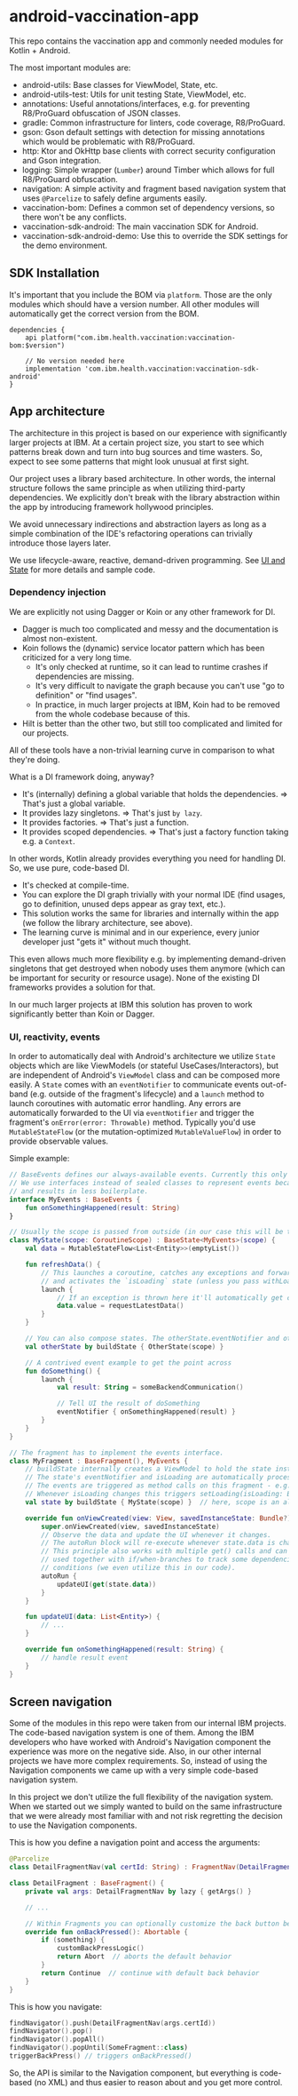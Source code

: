 # android-vaccination-app

This repo contains the vaccination app and commonly needed modules for Kotlin + Android.

The most important modules are:

* android-utils: Base classes for ViewModel, State, etc.
* android-utils-test: Utils for unit testing State, ViewModel, etc.
* annotations: Useful annotations/interfaces, e.g. for preventing R8/ProGuard obfuscation of JSON classes.
* gradle: Common infrastructure for linters, code coverage, R8/ProGuard.
* gson: Gson default settings with detection for missing annotations which would be problematic with R8/ProGuard.
* http: Ktor and OkHttp base clients with correct security configuration and Gson integration.
* logging: Simple wrapper (`Lumber`) around Timber which allows for full R8/ProGuard obfuscation.
* navigation: A simple activity and fragment based navigation system that uses `@Parcelize` to safely define arguments easily.
* vaccination-bom: Defines a common set of dependency versions, so there won't be any conflicts.
* vaccination-sdk-android: The main vaccination SDK for Android.
* vaccination-sdk-android-demo: Use this to override the SDK settings for the demo environment.

## SDK Installation

It's important that you include the BOM via `platform`. Those are the only modules which should have a version number. All other modules will automatically get the correct version from the BOM.

```
dependencies {
    api platform("com.ibm.health.vaccination:vaccination-bom:$version")

    // No version needed here
    implementation 'com.ibm.health.vaccination:vaccination-sdk-android'
}
```

## App architecture

The architecture in this project is based on our experience with significantly larger projects at IBM.
At a certain project size, you start to see which patterns break down and turn into bug sources and time wasters.
So, expect to see some patterns that might look unusual at first sight.

Our project uses a library based architecture.
In other words, the internal structure follows the same principle as when utilizing third-party dependencies.
We explicitly don't break with the library abstraction within the app by introducing framework hollywood principles.

We avoid unnecessary indirections and abstraction layers as long as a simple combination of the IDE's refactoring operations can trivially introduce those layers later.

We use lifecycle-aware, reactive, demand-driven programming. See [UI and State](#ui-and-state) for more details and sample code.

### Dependency injection

We are explicitly not using Dagger or Koin or any other framework for DI.

* Dagger is much too complicated and messy and the documentation is almost non-existent.
* Koin follows the (dynamic) service locator pattern which has been criticized for a very long time.
  * It's only checked at runtime, so it can lead to runtime crashes if dependencies are missing.
  * It's very difficult to navigate the graph because you can't use "go to definition" or "find usages".
  * In practice, in much larger projects at IBM, Koin had to be removed from the whole codebase because of this.
* Hilt is better than the other two, but still too complicated and limited for our projects.

All of these tools have a non-trivial learning curve in comparison to what they're doing.

What is a DI framework doing, anyway?

* It's (internally) defining a global variable that holds the dependencies. => That's just a global variable.
* It provides lazy singletons. => That's just `by lazy`.
* It provides factories. => That's just a function.
* It provides scoped dependencies. => That's just a factory function taking e.g. a `Context`.

In other words, Kotlin already provides everything you need for handling DI. So, we use pure, code-based DI.

* It's checked at compile-time.
* You can explore the DI graph trivially with your normal IDE (find usages, go to definition, unused deps appear as gray text, etc.).
* This solution works the same for libraries and internally within the app (we follow the library architecture, see above).
* The learning curve is minimal and in our experience, every junior developer just "gets it" without much thought.

This even allows much more flexibility e.g. by implementing demand-driven singletons that get destroyed when nobody uses them anymore (which can be important for security or resource usage).
None of the existing DI frameworks provides a solution for that.

In our much larger projects at IBM this solution has proven to work significantly better than Koin or Dagger.

### UI, reactivity, events

In order to automatically deal with Android's architecture we utilize `State` objects which are like ViewModels (or stateful UseCases/Interactors), but are independent of Android's `ViewModel` class and can be composed more easily.
A `State` comes with an `eventNotifier` to communicate events out-of-band (e.g. outside of the fragment's lifecycle) and a `launch` method to launch coroutines with automatic error handling.
Any errors are automatically forwarded to the UI via `eventNotifier` and trigger the fragment's `onError(error: Throwable)` method.
Typically you'd use `MutableStateFlow` (or the mutation-optimized `MutableValueFlow`) in order to provide observable values.

Simple example:

```kotlin
// BaseEvents defines our always-available events. Currently this only contains onError(error: Throwable).
// We use interfaces instead of sealed classes to represent events because that is more composable (like union types)
// and results in less boilerplate.
interface MyEvents : BaseEvents {
    fun onSomethingHappened(result: String)
}

// Usually the scope is passed from outside (in our case this will be the viewModelScope).
class MyState(scope: CoroutineScope) : BaseState<MyEvents>(scope) {
    val data = MutableStateFlow<List<Entity>>(emptyList())

    fun refreshData() {
        // This launches a coroutine, catches any exceptions and forwards them via eventNotifier { onError(error) }
        // and activates the `isLoading` state (unless you pass withLoading = false).
        launch {
            // If an exception is thrown here it'll automatically get caught trigger BaseFragment.onError(exception)
            data.value = requestLatestData()
        }
    }

    // You can also compose states. The otherState.eventNotifier and otherState.isLoading will get merged into MyState.
    val otherState by buildState { OtherState(scope) }

    // A contrived event example to get the point across
    fun doSomething() {
        launch {
            val result: String = someBackendCommunication()

            // Tell UI the result of doSomething
            eventNotifier { onSomethingHappened(result) }
        }
    }
}

// The fragment has to implement the events interface.
class MyFragment : BaseFragment(), MyEvents {
    // buildState internally creates a ViewModel to hold the state instance.
    // The state's eventNotifier and isLoading are automatically processed.
    // The events are triggered as method calls on this fragment - e.g. onError(throwable).
    // Whenever isLoading changes this triggers setLoading(isLoading: Boolean).
    val state by buildState { MyState(scope) }  // here, scope is an alias for the viewModelScope

    override fun onViewCreated(view: View, savedInstanceState: Bundle?) {
        super.onViewCreated(view, savedInstanceState)
        // Observe the data and update the UI whenever it changes.
        // The autoRun block will re-execute whenever state.data is changed.
        // This principle also works with multiple get() calls and can even be
        // used together with if/when-branches to track some dependencies only under certain
        // conditions (we even utilize this in our code).
        autoRun {
            updateUI(get(state.data))
        }
    }

    fun updateUI(data: List<Entity>) {
        // ...
    }

    override fun onSomethingHappened(result: String) {
        // handle result event
    }
}
```

## Screen navigation

Some of the modules in this repo were taken from our internal IBM projects.
The code-based navigation system is one of them.
Among the IBM developers who have worked with Android's Navigation component the experience was more on the negative side.
Also, in our other internal projects we have more complex requirements.
So, instead of using the Navigation components we came up with a very simple code-based navigation system.

In this project we don't utilize the full flexibility of the navigation system.
When we started out we simply wanted to build on the same infrastructure that we were already most familiar with and not risk regretting the decision to use the Navigation components.

This is how you define a navigation point and access the arguments:

```kotlin
@Parcelize
class DetailFragmentNav(val certId: String) : FragmentNav(DetailFragment::class)

class DetailFragment : BaseFragment() {
    private val args: DetailFragmentNav by lazy { getArgs() }

    // ...

    // Within Fragments you can optionally customize the back button behavior
    override fun onBackPressed(): Abortable {
        if (something) {
            customBackPressLogic()
            return Abort  // aborts the default behavior
        }
        return Continue  // continue with default back behavior
    }
}
```

This is how you navigate:

```kotlin
findNavigator().push(DetailFragmentNav(args.certId))
findNavigator().pop()
findNavigator().popAll()
findNavigator().popUntil(SomeFragment::class)
triggerBackPress() // triggers onBackPressed()
```

So, the API is similar to the Navigation component, but everything is code-based (no XML) and thus easier to reason about and you get more control.
